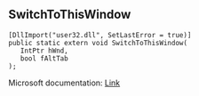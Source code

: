 ## SwitchToThisWindow

```
[DllImport("user32.dll", SetLastError = true)]
public static extern void SwitchToThisWindow(
   IntPtr hWnd,
   bool fAltTab
);
```

Microsoft documentation: [Link](https://docs.microsoft.com/en-us/windows/win32/api/winuser/nf-winuser-switchtothiswindow)
